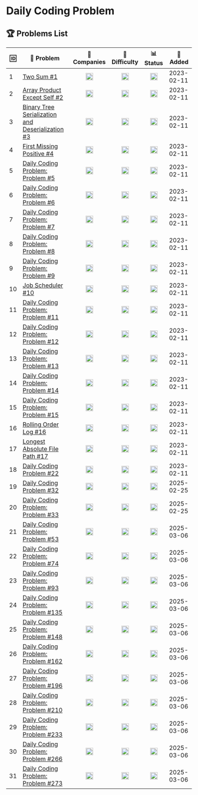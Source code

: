 # Daily Coding Problem

## 🏆 Problems List

<!-- START PROBLEMS TABLE -->
<table>
  <thead>
    <tr>
      <th>🆔</th>
      <th>🔗 Problem</th>
      <th>🏢 Companies</th>
      <th>🚩 Difficulty</th>
      <th>📊 Status</th>
      <th>📅 Added</th>
    </tr>
  </thead>
  <tbody>
    <tr>
      <td>1</td>
      <td><a href='https://github.com/Razeen-Shaikh/dailyCodingProblem/issues/3'>Two Sum #1</a></td>
      <td align='center'><img src='https://img.shields.io/badge/-Google-4285F4?style=flat&logo=google' height='20'/></td>
      <td align='center'><img src='https://img.shields.io/badge/Difficulty-Easy-brightgreen?style=flat' height='20'/></td>
      <td align='center'><img src='https://img.shields.io/badge/Status-Solved-success?style=flat' height='20'/></td>
      <td>2023-02-11</td>
    </tr>
    <tr>
      <td>2</td>
      <td><a href='https://github.com/Razeen-Shaikh/dailyCodingProblem/issues/4'>Array Product Except Self #2</a></td>
      <td align='center'><img src='https://img.shields.io/badge/-Uber-000000?style=flat&logo=uber' height='20'/></td>
      <td align='center'><img src='https://img.shields.io/badge/Difficulty-Hard-red?style=flat' height='20'/></td>
      <td align='center'><img src='https://img.shields.io/badge/Status-Solved-success?style=flat' height='20'/></td>
      <td>2023-02-11</td>
    </tr>
    <tr>
      <td>3</td>
      <td><a href='https://github.com/Razeen-Shaikh/dailyCodingProblem/issues/5'>Binary Tree Serialization and Deserialization #3</a></td>
      <td align='center'><img src='https://img.shields.io/badge/-Google-4285F4?style=flat&logo=google' height='20'/></td>
      <td align='center'><img src='https://img.shields.io/badge/Difficulty-Medium-orange?style=flat' height='20'/></td>
      <td align='center'><img src='https://img.shields.io/badge/Status-Solved-success?style=flat' height='20'/></td>
      <td>2023-02-11</td>
    </tr>
    <tr>
      <td>4</td>
      <td><a href='https://github.com/Razeen-Shaikh/dailyCodingProblem/issues/6'>First Missing Positive #4</a></td>
      <td align='center'><img src='https://img.shields.io/badge/-Stripe-635bff?style=flat&logo=stripe' height='20'/></td>
      <td align='center'><img src='https://img.shields.io/badge/Difficulty-Hard-red?style=flat' height='20'/></td>
      <td align='center'><img src='https://img.shields.io/badge/Status-InProgress-yellow?style=flat' height='20'/></td>
      <td>2023-02-11</td>
    </tr>
    <tr>
      <td>5</td>
      <td><a href='https://github.com/Razeen-Shaikh/dailyCodingProblem/issues/7'>Daily Coding Problem: Problem #5</a></td>
      <td align='center'><img src='https://img.shields.io/badge/-JaneStreet-red?style=flat&logo=janestreet' height='20'/></td>
      <td align='center'><img src='https://img.shields.io/badge/Difficulty-Medium-orange?style=flat' height='20'/></td>
      <td align='center'><img src='https://img.shields.io/badge/Status-InProgress-yellow?style=flat' height='20'/></td>
      <td>2023-02-11</td>
    </tr>
    <tr>
      <td>6</td>
      <td><a href='https://github.com/Razeen-Shaikh/dailyCodingProblem/issues/8'>Daily Coding Problem: Problem #6</a></td>
      <td align='center'><img src='https://img.shields.io/badge/-Google-4285F4?style=flat&logo=google' height='20'/></td>
      <td align='center'><img src='https://img.shields.io/badge/Difficulty-Hard-red?style=flat' height='20'/></td>
      <td align='center'><img src='https://img.shields.io/badge/Status-InProgress-yellow?style=flat' height='20'/></td>
      <td>2023-02-11</td>
    </tr>
    <tr>
      <td>7</td>
      <td><a href='https://github.com/Razeen-Shaikh/dailyCodingProblem/issues/9'>Daily Coding Problem: Problem #7</a></td>
      <td align='center'><img src='https://img.shields.io/badge/-Facebook-0866FF?style=flat&logo=facebook' height='20'/></td>
      <td align='center'><img src='https://img.shields.io/badge/Difficulty-Medium-orange?style=flat' height='20'/></td>
      <td align='center'><img src='https://img.shields.io/badge/Status-InProgress-yellow?style=flat' height='20'/></td>
      <td>2023-02-11</td>
    </tr>
    <tr>
      <td>8</td>
      <td><a href='https://github.com/Razeen-Shaikh/dailyCodingProblem/issues/10'>Daily Coding Problem: Problem #8</a></td>
      <td align='center'><img src='https://img.shields.io/badge/-Google-4285F4?style=flat&logo=google' height='20'/></td>
      <td align='center'><img src='https://img.shields.io/badge/Difficulty-Easy-brightgreen?style=flat' height='20'/></td>
      <td align='center'><img src='https://img.shields.io/badge/Status-InProgress-yellow?style=flat' height='20'/></td>
      <td>2023-02-11</td>
    </tr>
    <tr>
      <td>9</td>
      <td><a href='https://github.com/Razeen-Shaikh/dailyCodingProblem/issues/11'>Daily Coding Problem: Problem #9</a></td>
      <td align='center'><img src='https://img.shields.io/badge/-Airbnb-FF5A5F?style=flat&logo=airbnb' height='20'/></td>
      <td align='center'><img src='https://img.shields.io/badge/Difficulty-Hard-red?style=flat' height='20'/></td>
      <td align='center'><img src='https://img.shields.io/badge/Status-InProgress-yellow?style=flat' height='20'/></td>
      <td>2023-02-11</td>
    </tr>
    <tr>
      <td>10</td>
      <td><a href='https://github.com/Razeen-Shaikh/dailyCodingProblem/issues/12'>Job Scheduler #10</a></td>
      <td align='center'><img src='https://img.shields.io/badge/-Apple-000000?style=flat&logo=apple' height='20'/></td>
      <td align='center'><img src='https://img.shields.io/badge/Difficulty-Medium-orange?style=flat' height='20'/></td>
      <td align='center'><img src='https://img.shields.io/badge/Status-Solved-success?style=flat' height='20'/></td>
      <td>2023-02-11</td>
    </tr>
    <tr>
      <td>11</td>
      <td><a href='https://github.com/Razeen-Shaikh/dailyCodingProblem/issues/14'>Daily Coding Problem: Problem #11</a></td>
      <td align='center'><img src='https://img.shields.io/badge/-Twitter-blue?style=flat&logo=twitter' height='20'/></td>
      <td align='center'><img src='https://img.shields.io/badge/Difficulty-Medium-orange?style=flat' height='20'/></td>
      <td align='center'><img src='https://img.shields.io/badge/Status-InProgress-yellow?style=flat' height='20'/></td>
      <td>2023-02-11</td>
    </tr>
    <tr>
      <td>12</td>
      <td><a href='https://github.com/Razeen-Shaikh/dailyCodingProblem/issues/47'>Daily Coding Problem: Problem #12</a></td>
      <td align='center'><img src='https://img.shields.io/badge/-Amazon-FF9900?style=flat&logo=amazon' height='20'/></td>
      <td align='center'><img src='https://img.shields.io/badge/Difficulty-Hard-red?style=flat' height='20'/></td>
      <td align='center'><img src='https://img.shields.io/badge/Status-InProgress-yellow?style=flat' height='20'/></td>
      <td>2023-02-11</td>
    </tr>
    <tr>
      <td>13</td>
      <td><a href='https://github.com/Razeen-Shaikh/dailyCodingProblem/issues/48'>Daily Coding Problem: Problem #13</a></td>
      <td align='center'><img src='https://img.shields.io/badge/-Amazon-FF9900?style=flat&logo=amazon' height='20'/></td>
      <td align='center'><img src='https://img.shields.io/badge/Difficulty-Hard-red?style=flat' height='20'/></td>
      <td align='center'><img src='https://img.shields.io/badge/Status-InProgress-yellow?style=flat' height='20'/></td>
      <td>2023-02-11</td>
    </tr>
    <tr>
      <td>14</td>
      <td><a href='https://github.com/Razeen-Shaikh/dailyCodingProblem/issues/13'>Daily Coding Problem: Problem #14</a></td>
      <td align='center'><img src='https://img.shields.io/badge/-Google-4285F4?style=flat&logo=google' height='20'/></td>
      <td align='center'><img src='https://img.shields.io/badge/Difficulty-Medium-orange?style=flat' height='20'/></td>
      <td align='center'><img src='https://img.shields.io/badge/Status-InProgress-yellow?style=flat' height='20'/></td>
      <td>2023-02-11</td>
    </tr>
    <tr>
      <td>15</td>
      <td><a href='https://github.com/Razeen-Shaikh/dailyCodingProblem/issues/49'>Daily Coding Problem: Problem #15</a></td>
      <td align='center'><img src='https://img.shields.io/badge/-Facebook-0866FF?style=flat&logo=facebook' height='20'/></td>
      <td align='center'><img src='https://img.shields.io/badge/Difficulty-Medium-orange?style=flat' height='20'/></td>
      <td align='center'><img src='https://img.shields.io/badge/Status-InProgress-yellow?style=flat' height='20'/></td>
      <td>2023-02-11</td>
    </tr>
    <tr>
      <td>16</td>
      <td><a href='https://github.com/Razeen-Shaikh/dailyCodingProblem/issues/52'>Rolling Order Log #16</a></td>
      <td align='center'><img src='https://img.shields.io/badge/-Twitter-blue?style=flat&logo=twitter' height='20'/></td>
      <td align='center'><img src='https://img.shields.io/badge/Difficulty-Easy-brightgreen?style=flat' height='20'/></td>
      <td align='center'><img src='https://img.shields.io/badge/Status-InProgress-yellow?style=flat' height='20'/></td>
      <td>2023-02-11</td>
    </tr>
    <tr>
      <td>17</td>
      <td><a href='https://github.com/Razeen-Shaikh/dailyCodingProblem/issues/55'>Longest Absolute File Path #17</a></td>
      <td align='center'><img src='https://img.shields.io/badge/-Google-4285F4?style=flat&logo=google' height='20'/></td>
      <td align='center'><img src='https://img.shields.io/badge/Difficulty-Hard-red?style=flat' height='20'/></td>
      <td align='center'><img src='https://img.shields.io/badge/Status-InProgress-yellow?style=flat' height='20'/></td>
      <td>2023-02-11</td>
    </tr>
    <tr>
      <td>18</td>
      <td><a href='https://github.com/Razeen-Shaikh/dailyCodingProblem/issues/2'>Daily Coding Problem #22</a></td>
      <td align='center'><img src='https://img.shields.io/badge/-Microsoft-green?style=flat&logo=microsoft' height='20'/></td>
      <td align='center'><img src='https://img.shields.io/badge/Difficulty-Medium-orange?style=flat' height='20'/></td>
      <td align='center'><img src='https://img.shields.io/badge/Status-InProgress-yellow?style=flat' height='20'/></td>
      <td>2023-02-11</td>
    </tr>
    <tr>
      <td>19</td>
      <td><a href='https://github.com/Razeen-Shaikh/dailyCodingProblem/issues/15'>Daily Coding Problem #32</a></td>
      <td align='center'><img src='https://img.shields.io/badge/-JaneStreet-red?style=flat&logo=janestreet' height='20'/></td>
      <td align='center'><img src='https://img.shields.io/badge/Difficulty-Hard-red?style=flat' height='20'/></td>
      <td align='center'><img src='https://img.shields.io/badge/Status-InProgress-yellow?style=flat' height='20'/></td>
      <td>2025-02-25</td>
    </tr>
    <tr>
      <td>20</td>
      <td><a href='https://github.com/Razeen-Shaikh/dailyCodingProblem/issues/16'>Daily Coding Problem: Problem #33</a></td>
      <td align='center'><img src='https://img.shields.io/badge/-Microsoft-green?style=flat&logo=microsoft' height='20'/></td>
      <td align='center'><img src='https://img.shields.io/badge/Difficulty-Easy-brightgreen?style=flat' height='20'/></td>
      <td align='center'><img src='https://img.shields.io/badge/Status-InProgress-yellow?style=flat' height='20'/></td>
      <td>2025-02-25</td>
    </tr>
    <tr>
      <td>21</td>
      <td><a href='https://github.com/Razeen-Shaikh/dailyCodingProblem/issues/17'>Daily Coding Problem: Problem #53</a></td>
      <td align='center'><img src='https://img.shields.io/badge/-Apple-000000?style=flat&logo=apple' height='20'/></td>
      <td align='center'><img src='https://img.shields.io/badge/Difficulty-Medium-orange?style=flat' height='20'/></td>
      <td align='center'><img src='https://img.shields.io/badge/Status-InProgress-yellow?style=flat' height='20'/></td>
      <td>2025-03-06</td>
    </tr>
    <tr>
      <td>22</td>
      <td><a href='https://github.com/Razeen-Shaikh/dailyCodingProblem/issues/18'>Daily Coding Problem: Problem #74</a></td>
      <td align='center'><img src='https://img.shields.io/badge/-Apple-000000?style=flat&logo=apple' height='20'/></td>
      <td align='center'><img src='https://img.shields.io/badge/Difficulty-Medium-orange?style=flat' height='20'/></td>
      <td align='center'><img src='https://img.shields.io/badge/Status-InProgress-yellow?style=flat' height='20'/></td>
      <td>2025-03-06</td>
    </tr>
    <tr>
      <td>23</td>
      <td><a href='https://github.com/Razeen-Shaikh/dailyCodingProblem/issues/19'>Daily Coding Problem: Problem #93</a></td>
      <td align='center'><img src='https://img.shields.io/badge/-Apple-000000?style=flat&logo=apple' height='20'/></td>
      <td align='center'><img src='https://img.shields.io/badge/Difficulty-Hard-red?style=flat' height='20'/></td>
      <td align='center'><img src='https://img.shields.io/badge/Status-InProgress-yellow?style=flat' height='20'/></td>
      <td>2025-03-06</td>
    </tr>
    <tr>
      <td>24</td>
      <td><a href='https://github.com/Razeen-Shaikh/dailyCodingProblem/issues/20'>Daily Coding Problem: Problem #135</a></td>
      <td align='center'><img src='https://img.shields.io/badge/-Apple-000000?style=flat&logo=apple' height='20'/></td>
      <td align='center'><img src='https://img.shields.io/badge/Difficulty-Easy-brightgreen?style=flat' height='20'/></td>
      <td align='center'><img src='https://img.shields.io/badge/Status-InProgress-yellow?style=flat' height='20'/></td>
      <td>2025-03-06</td>
    </tr>
    <tr>
      <td>25</td>
      <td><a href='https://github.com/Razeen-Shaikh/dailyCodingProblem/issues/21'>Daily Coding Problem: Problem #148</a></td>
      <td align='center'><img src='https://img.shields.io/badge/-Apple-000000?style=flat&logo=apple' height='20'/></td>
      <td align='center'><img src='https://img.shields.io/badge/Difficulty-Medium-orange?style=flat' height='20'/></td>
      <td align='center'><img src='https://img.shields.io/badge/Status-InProgress-yellow?style=flat' height='20'/></td>
      <td>2025-03-06</td>
    </tr>
    <tr>
      <td>26</td>
      <td><a href='https://github.com/Razeen-Shaikh/dailyCodingProblem/issues/22'>Daily Coding Problem: Problem #162</a></td>
      <td align='center'><img src='https://img.shields.io/badge/-Square-3E4348?style=flat&logo=square' height='20'/></td>
      <td align='center'><img src='https://img.shields.io/badge/Difficulty-Medium-orange?style=flat' height='20'/></td>
      <td align='center'><img src='https://img.shields.io/badge/Status-InProgress-yellow?style=flat' height='20'/></td>
      <td>2025-03-06</td>
    </tr>
    <tr>
      <td>27</td>
      <td><a href='https://github.com/Razeen-Shaikh/dailyCodingProblem/issues/23'>Daily Coding Problem: Problem #196</a></td>
      <td align='center'><img src='https://img.shields.io/badge/-Apple-000000?style=flat&logo=apple' height='20'/></td>
      <td align='center'><img src='https://img.shields.io/badge/Difficulty-Easy-brightgreen?style=flat' height='20'/></td>
      <td align='center'><img src='https://img.shields.io/badge/Status-InProgress-yellow?style=flat' height='20'/></td>
      <td>2025-03-06</td>
    </tr>
    <tr>
      <td>28</td>
      <td><a href='https://github.com/Razeen-Shaikh/dailyCodingProblem/issues/24'>Daily Coding Problem: Problem #210</a></td>
      <td align='center'><img src='https://img.shields.io/badge/-Apple-000000?style=flat&logo=apple' height='20'/></td>
      <td align='center'><img src='https://img.shields.io/badge/Difficulty-Easy-brightgreen?style=flat' height='20'/></td>
      <td align='center'><img src='https://img.shields.io/badge/Status-InProgress-yellow?style=flat' height='20'/></td>
      <td>2025-03-06</td>
    </tr>
    <tr>
      <td>29</td>
      <td><a href='https://github.com/Razeen-Shaikh/dailyCodingProblem/issues/25'>Daily Coding Problem: Problem #233</a></td>
      <td align='center'><img src='https://img.shields.io/badge/-Apple-000000?style=flat&logo=apple' height='20'/></td>
      <td align='center'><img src='https://img.shields.io/badge/Difficulty-Easy-brightgreen?style=flat' height='20'/></td>
      <td align='center'><img src='https://img.shields.io/badge/Status-InProgress-yellow?style=flat' height='20'/></td>
      <td>2025-03-06</td>
    </tr>
    <tr>
      <td>30</td>
      <td><a href='https://github.com/Razeen-Shaikh/dailyCodingProblem/issues/26'>Daily Coding Problem: Problem #266</a></td>
      <td align='center'><img src='https://img.shields.io/badge/-Pivotal-517A9E?style=flat&logo=pivotal' height='20'/></td>
      <td align='center'><img src='https://img.shields.io/badge/Difficulty-Easy-brightgreen?style=flat' height='20'/></td>
      <td align='center'><img src='https://img.shields.io/badge/Status-InProgress-yellow?style=flat' height='20'/></td>
      <td>2025-03-06</td>
    </tr>
    <tr>
      <td>31</td>
      <td><a href='https://github.com/Razeen-Shaikh/dailyCodingProblem/issues/27'>Daily Coding Problem: Problem #273</a></td>
      <td align='center'><img src='https://img.shields.io/badge/-Apple-000000?style=flat&logo=apple' height='20'/></td>
      <td align='center'><img src='https://img.shields.io/badge/Difficulty-Easy-brightgreen?style=flat' height='20'/></td>
      <td align='center'><img src='https://img.shields.io/badge/Status-InProgress-yellow?style=flat' height='20'/></td>
      <td>2025-03-06</td>
    </tr>
  </tbody>
</table>
<!-- END PROBLEMS TABLE -->

